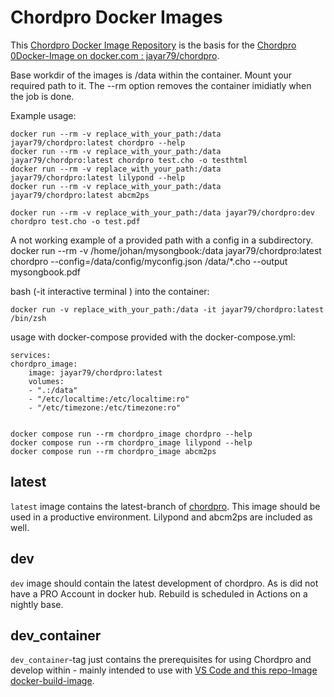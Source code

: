 # Chordpro Docker Images
This [Chordpro Docker Image Repository](https://github.com/JoeRu/chordpro_dimage) is the basis for the [Chordpro 0Docker-Image on docker.com : jayar79/chordpro](https://hub.docker.com/repository/docker/jayar79/chordpro).

Base workdir of the images is /data within the container. Mount your required path to it. The --rm option removes the container imidiatly when the job is done. 

Example usage:

    docker run --rm -v replace_with_your_path:/data jayar79/chordpro:latest chordpro --help 
    docker run --rm -v replace_with_your_path:/data jayar79/chordpro:latest chordpro test.cho -o testhtml
    docker run --rm -v replace_with_your_path:/data jayar79/chordpro:latest lilypond --help
    docker run --rm -v replace_with_your_path:/data jayar79/chordpro:latest abcm2ps

    docker run --rm -v replace_with_your_path:/data jayar79/chordpro:dev chordpro test.cho -o test.pdf

A not working example of a provided path with a config in a subdirectory. 
    docker run --rm -v /home/johan/mysongbook:/data jayar79/chordpro:latest chordpro --config=/data/config/myconfig.json /data/*.cho --output mysongbook.pdf


bash (-it interactive terminal ) into the container:

    docker run -v replace_with_your_path:/data -it jayar79/chordpro:latest /bin/zsh


usage with docker-compose provided with the docker-compose.yml:

    services:
    chordpro_image:
        image: jayar79/chordpro:latest
        volumes:
        - ".:/data"
        - "/etc/localtime:/etc/localtime:ro"
        - "/etc/timezone:/etc/timezone:ro"


    docker compose run --rm chordpro_image chordpro --help  
    docker compose run --rm chordpro_image lilypond --help
    docker compose run --rm chordpro_image abcm2ps

## latest

`latest` image contains the latest-branch of [chordpro](https://github.com/ChordPro/chordpro).
This image should be used in a productive environment.
Lilypond and abcm2ps are included as well.

## dev

`dev` image should contain the latest development of chordpro. As is did not have a PRO Account in docker hub. Rebuild is scheduled in Actions on a nightly base.

## dev_container

`dev_container`-tag just contains the prerequisites for using Chordpro and develop within - mainly intended to use with [VS Code and this repo-Image docker-build-image](https://github.com/JoeRu/chordpro_dev_env).

